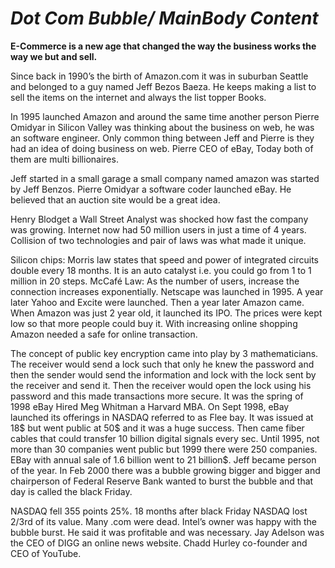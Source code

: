 # **_Dot Com Bubble/ MainBody Content_**

**E-Commerce is a new age that changed the way the business works the way we but and sell.**

Since back in 1990’s the birth of Amazon.com it was in suburban Seattle and belonged to a guy named Jeff Bezos Baeza. He keeps making a list to sell the items on the internet and always the list topper Books. 

In 1995 launched Amazon and around the same time another person Pierre Omidyar in Silicon Valley was thinking about the business on web, he was an software engineer. Only common thing between Jeff and Pierre is they had an idea of doing business on web. Pierre CEO of eBay, Today both of them are multi billionaires. 

 Jeff started in a small garage a small company named amazon was started by Jeff Benzos. Pierre Omidyar a software coder launched eBay. He believed that an auction site would be a great idea.
 
Henry Blodget a Wall Street Analyst was shocked how fast the company was growing. Internet now had 50 million users in just a time of 4 years. Collision of two technologies and pair of laws was what made it unique. 

Silicon chips: Morris law states that speed and power of integrated circuits double every 18 months. It is an auto catalyst i.e. you could go from 1 to 1 million in 20 steps. McCafé Law: As the number of users, increase the connection increases exponentially. Netscape was launched in 1995. A year later Yahoo and Excite were launched. Then a year later Amazon came. When Amazon was just 2 year old, it launched its IPO. The prices were kept low so that more people could buy it. With increasing online shopping Amazon needed a safe for online transaction.

The concept of public key encryption came into play by 3 mathematicians. The receiver would send a lock such that only he knew the password and then the sender would send the information and lock with the lock sent by the receiver and send it. Then the receiver would open the lock using his password and this made transactions more secure.
It was the spring of 1998 eBay Hired Meg Whitman a Harvard MBA. On Sept 1998, eBay launched its offerings in NASDAQ referred to as Flee bay. It was issued at 18$ but went public at 50$ and it was a huge success. Then came fiber cables that could transfer 10 billion digital signals every sec. Until 1995, not more than 30 companies went public but 1999 there were 250 companies. EBay with annual sale of 1.6 billion went to 21 billion$. Jeff became person of the year. In Feb 2000 there was a bubble growing bigger and bigger and chairperson of Federal Reserve Bank wanted to burst the bubble and that day is called the black Friday.

NASDAQ fell 355 points 25%. 18 months after black Friday NASDAQ lost 2/3rd of its value. Many .com were dead. Intel’s owner was happy with the bubble burst. He said it was profitable and was necessary. Jay Adelson was the CEO of DIGG an online news website. Chadd Hurley co-founder and CEO of YouTube.


